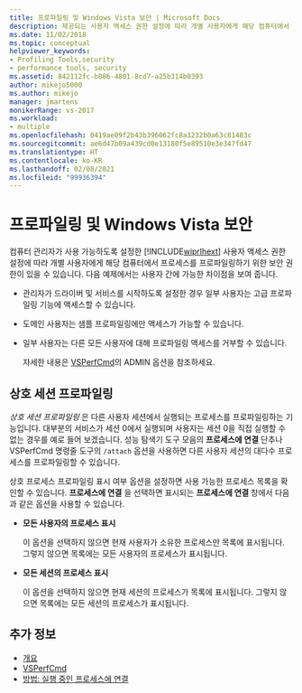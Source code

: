 ```yaml
---
title: 프로파일링 및 Windows Vista 보안 | Microsoft Docs
description: 제공되는 사용자 액세스 권한 설정에 따라 개별 사용자에게 해당 컴퓨터에서 프로세스를 프로파일링하기 위한 보안 권한이 있을 수 있습니다.
ms.date: 11/02/2018
ms.topic: conceptual
helpviewer_keywords:
- Profiling Tools,security
- performance tools, security
ms.assetid: 842112fc-b886-4801-8cd7-a25b314b0393
author: mikejo5000
ms.author: mikejo
manager: jmartens
monikerRange: vs-2017
ms.workload:
- multiple
ms.openlocfilehash: 0419ae09f2b43b396062fc8a3232b0a63c81483c
ms.sourcegitcommit: ae6d47b09a439cd0e13180f5e89510e3e347fd47
ms.translationtype: HT
ms.contentlocale: ko-KR
ms.lasthandoff: 02/08/2021
ms.locfileid: "99936394"
---
```

# <a name="profiling-and-windows-vista-security"></a>프로파일링 및 Windows Vista 보안

컴퓨터 관리자가 사용 가능하도록 설정한 [!INCLUDE[wiprlhext](../debugger/includes/wiprlhext_md.md)] 사용자 액세스 권한 설정에 따라 개별 사용자에게 해당 컴퓨터에서 프로세스를 프로파일링하기 위한 보안 권한이 있을 수 있습니다. 다음 예제에서는 사용자 간에 가능한 차이점을 보여 줍니다.

- 관리자가 드라이버 및 서비스를 시작하도록 설정한 경우 일부 사용자는 고급 프로파일링 기능에 액세스할 수 있습니다.

- 도메인 사용자는 샘플 프로파일링에만 액세스가 가능할 수 있습니다.

- 일부 사용자는 다른 모든 사용자에 대해 프로파일링 액세스를 거부할 수 있습니다.

  자세한 내용은 [VSPerfCmd](../profiling/vsperfcmd.md)의 ADMIN 옵션을 참조하세요.

## <a name="cross-session-profiling"></a>상호 세션 프로파일링

*상호 세션 프로파일링* 은 다른 사용자 세션에서 실행되는 프로세스를 프로파일링하는 기능입니다. 대부분의 서비스가 세션 0에서 실행되며 사용자는 세션 0을 직접 실행할 수 없는 경우를 예로 들어 보겠습니다. 성능 탐색기 도구 모음의 **프로세스에 연결** 단추나 VSPerfCmd 명령줄 도구의 `/attach` 옵션을 사용하면 다른 사용자 세션의 대다수 프로세스를 프로파일링할 수 있습니다.

상호 프로세스 프로파일링 표시 여부 옵션을 설정하면 사용 가능한 프로세스 목록을 확인할 수 있습니다. **프로세스에 연결** 을 선택하면 표시되는 **프로세스에 연결** 창에서 다음과 같은 옵션을 사용할 수 있습니다.

- **모든 사용자의 프로세스 표시**

  이 옵션을 선택하지 않으면 현재 사용자가 소유한 프로세스만 목록에 표시됩니다. 그렇지 않으면 목록에는 모든 사용자의 프로세스가 표시됩니다.

- **모든 세션의 프로세스 표시**

  이 옵션을 선택하지 않으면 현재 세션의 프로세스가 목록에 표시됩니다. 그렇지 않으면 목록에는 모든 세션의 프로세스가 표시됩니다.

## <a name="see-also"></a>추가 정보

- [개요](../profiling/overviews-performance-tools.md)
- [VSPerfCmd](../profiling/vsperfcmd.md)
- [방법: 실행 중인 프로세스에 연결](/previous-versions/visualstudio/visual-studio-2010/c6wf8e4z\(v\=vs.100\))
